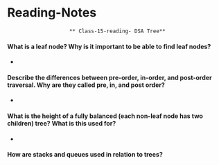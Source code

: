 
# Reading-Notes

                        ** Class-15-reading- DSA Tree**
                        
#### What is a leaf node? Why is it important to be able to find leaf nodes?

*

#### Describe the differences between pre-order, in-order, and post-order traversal. Why are they called pre, in, and post order?

*

#### What is the height of a fully balanced (each non-leaf node has two children) tree? What is this used for?

*

#### How are stacks and queues used in relation to trees?
